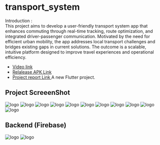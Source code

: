 # transport_system
Introduction :    
This project aims to develop a user-friendly transport system app that enhances commuting through real-time tracking, route optimization, and integrated driver-passenger communication. Motivated by the need for efficient urban mobility, the app addresses local transport challenges and bridges existing gaps in current solutions. The outcome is a scalable, intuitive platform designed to improve travel experiences and operational efficiency.

- [Video link ](https://drive.google.com/file/d/1Kz-Al1I8AgSJRG8WkB1uJi2eW9fLtN4y/view)
- [Relalease APK Link](https://drive.google.com/file/d/1PVscAg-B31vMfIiqlZwyz4C0aIgoCaTZ/view?usp=drive_link)
- [Project report Link ](https://docs.google.com/document/d/1n6eMs9ctQxk2U6uuiEUbgPxaRXEdSLwa/edit#heading=h.bys1g4uz3hvp)
A new Flutter project.

## Project ScreeenShot

![logo](
https://github.com/ProtikgoswamiCSE/transport_system/blob/main/REAdmi%20image/photo_2025-04-16_10-12-32.jpg)
![logo](
https://github.com/ProtikgoswamiCSE/transport_system/blob/main/REAdmi%20image/photo_2025-04-16_10-12-34.jpg)
![logo](
https://github.com/ProtikgoswamiCSE/transport_system/blob/main/REAdmi%20image/photo_2025-04-16_10-12-36.jpg)
![logo](
https://github.com/ProtikgoswamiCSE/transport_system/blob/main/REAdmi%20image/photo_2025-04-16_10-12-38.jpg)
![logo](
https://github.com/ProtikgoswamiCSE/transport_system/blob/main/REAdmi%20image/photo_2025-04-16_10-12-39.jpg)
![logo](
https://github.com/ProtikgoswamiCSE/transport_system/blob/main/REAdmi%20image/photo_2025-04-16_10-12-41.jpg)
![logo](
https://github.com/ProtikgoswamiCSE/transport_system/blob/main/REAdmi%20image/photo_2025-04-16_10-12-44.jpg)
![logo](
https://github.com/ProtikgoswamiCSE/transport_system/blob/main/REAdmi%20image/photo_2025-04-16_10-12-46.jpg)
![logo](
https://github.com/ProtikgoswamiCSE/transport_system/blob/main/REAdmi%20image/photo_2025-04-16_10-12-48.jpg)
![logo](
https://github.com/ProtikgoswamiCSE/transport_system/blob/main/REAdmi%20image/photo_2025-04-16_10-12-50.jpg)
![logo](
https://github.com/ProtikgoswamiCSE/transport_system/blob/main/REAdmi%20image/photo_2025-04-16_10-12-53.jpg)

## Backend (Firebase)
![logo](
https://github.com/ProtikgoswamiCSE/transport_system/blob/main/REAdmi%20image/photo_2025-04-16_10-13-04.jpg)
![logo](
https://github.com/ProtikgoswamiCSE/transport_system/blob/main/REAdmi%20image/photo_2025-04-16_10-13-06.jpg)
